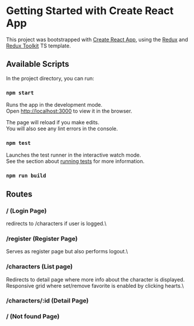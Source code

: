 # Getting Started with Create React App

This project was bootstrapped with [Create React App](https://github.com/facebook/create-react-app), using the [Redux](https://redux.js.org/) and [Redux Toolkit](https://redux-toolkit.js.org/) TS template.

## Available Scripts

In the project directory, you can run:

### `npm start`

Runs the app in the development mode.\
Open [http://localhost:3000](http://localhost:3000) to view it in the browser.

The page will reload if you make edits.\
You will also see any lint errors in the console.

### `npm test`

Launches the test runner in the interactive watch mode.\
See the section about [running tests](https://facebook.github.io/create-react-app/docs/running-tests) for more information.

### `npm run build`

## Routes
  ### / (Login Page)
  redirects to /characters if user is logged.\
  ### /register (Register Page)

  Serves as register page but also performs logout.\

  ### /characters (List page)
  Redirects to detail page where more info about the character is displayed.\
  Responsive grid where set/remove favorite is enabled by clicking hearts.\
  ### /characters/:id (Detail Page)

  ### /<someOtherPath> (Not found Page)